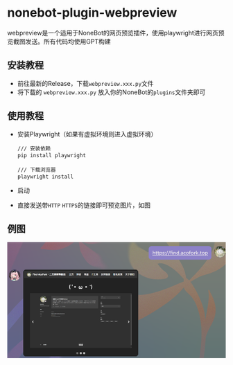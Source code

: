 # nonebot-plugin-webpreview
webpreview是一个适用于NoneBot的网页预览插件，使用playwright进行网页预览截图发送。所有代码均使用GPT构建

## 安装教程
 - 前往最新的Release，下载`webpreview.xxx.py`文件
 - 将下载的 `webpreview.xxx.py` 放入你的NoneBot的`plugins`文件夹即可
   
## 使用教程
 - 安装Playwright（如果有虚拟环境则进入虚拟环境）
   
   ```
   /// 安装依赖
   pip install playwright

   /// 下载浏览器
   playwright install
   ```
   
 - 启动
   

 - 直接发送带`HTTP` `HTTPS`的链接即可预览图片，如图

## 例图
![例图](eg.png)
